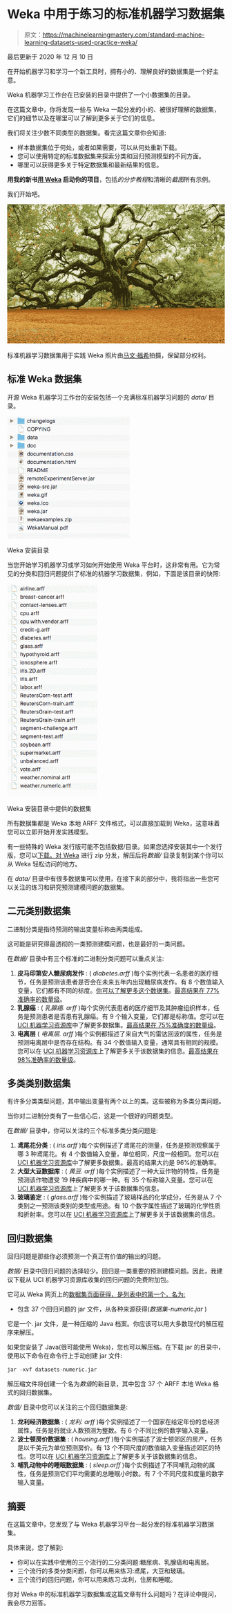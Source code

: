# Weka 中用于练习的标准机器学习数据集

> 原文：<https://machinelearningmastery.com/standard-machine-learning-datasets-used-practice-weka/>

最后更新于 2020 年 12 月 10 日

在开始机器学习和学习一个新工具时，拥有小的、理解良好的数据集是一个好主意。

Weka 机器学习工作台在已安装的目录中提供了一个小数据集的目录。

在这篇文章中，你将发现一些与 Weka 一起分发的小的、被很好理解的数据集，它们的细节以及在哪里可以了解到更多关于它们的信息。

我们将关注少数不同类型的数据集。看完这篇文章你会知道:

*   样本数据集位于何处，或者如果需要，可以从何处重新下载。
*   您可以使用特定的标准数据集来探索分类和回归预测模型的不同方面。
*   哪里可以获得更多关于特定数据集和最新结果的信息。

**用我的新书[用 Weka](https://machinelearningmastery.com/machine-learning-mastery-weka/) 启动你的项目**，包括*的分步教程*和清晰的*截图*所有示例。

我们开始吧。

![Standard Machine Learning Datasets Used For Practice in Weka](img/3eb2271e543a9ec1a783c6fa76652f70.png)

标准机器学习数据集用于实践 Weka
照片由[马文·福希](https://www.flickr.com/photos/amon-ra123m5/5624590992)拍摄，保留部分权利。

## 标准 Weka 数据集

开源 Weka 机器学习工作台的安装包括一个充满标准机器学习问题的 *data/* 目录。

![Weka Installation Directory](img/6708cb3ea16d25e5d73982648a603873.png)

Weka 安装目录

当您开始学习机器学习或学习如何开始使用 Weka 平台时，这非常有用。它为常见的分类和回归问题提供了标准的机器学习数据集，例如，下面是该目录的快照:

![Provided Datasets in Weka Installation Directory](img/f4b4f3c14437801b8be1e5ac5c509ee8.png)

Weka 安装目录中提供的数据集

所有数据集都是 Weka 本地 ARFF 文件格式，可以直接加载到 Weka，这意味着您可以立即开始开发实践模型。

有一些特殊的 Weka 发行版可能不包括数据/目录。如果您选择安装其中一个发行版，您可以[下载。对 Weka](https://waikato.github.io/weka-wiki/downloading_weka/) 进行 zip 分发，解压后将*数据/* 目录复制到某个你可以从 Weka 轻松访问的地方。

在 *data/* 目录中有很多数据集可以使用，在接下来的部分中，我将指出一些您可以关注的练习和研究预测建模问题的数据集。

## 二元类别数据集

二进制分类是指待预测的输出变量标称由两类组成。

这可能是研究得最透彻的一类预测建模问题，也是最好的一类问题。

在*数据/* 目录中有三个标准的二进制分类问题可以重点关注:

1.  **皮马印第安人糖尿病发作** : ( *diabetes.arff* )每个实例代表一名患者的医疗细节，任务是预测该患者是否会在未来五年内出现糖尿病发作。有 8 个数值输入变量，它们都有不同的标度。[你可以了解更多这个数据集](https://raw.githubusercontent.com/jbrownlee/Datasets/master/pima-indians-diabetes.names)。[最高结果在 77%准确率的数量级](http://www.is.umk.pl/projects/datasets.html#Diabetes)。
2.  **乳腺癌** : ( *乳腺癌. arff* )每个实例代表患者的医疗细节及其肿瘤组织样本，任务是预测患者是否患有乳腺癌。有 9 个输入变量，它们都是标称值。您可以在 [UCI 机器学习资源库](https://archive.ics.uci.edu/ml/datasets/Breast+Cancer)中了解更多数据集。[最高结果在 75%准确度的数量级](http://www.is.umk.pl/projects/datasets.html#Ljubljana)。
3.  **电离层** ( *电离层. arff* )每个实例都描述了来自大气的雷达回波的属性，任务是预测电离层中是否存在结构。有 34 个数值输入变量，通常具有相同的规模。您可以在 [UCI 机器学习资源库](https://archive.ics.uci.edu/ml/datasets/Ionosphere)上了解更多关于该数据集的信息。[最高结果在 98%准确率的数量级](http://www.is.umk.pl/projects/datasets.html#Ionosphere)。

## 多类类别数据集

有许多分类类型问题，其中输出变量有两个以上的类。这些被称为多类分类问题。

当你对二进制分类有了一些信心后，这是一个很好的问题类型。

在*数据/* 目录中，你可以关注的三个标准多类分类问题是:

1.  **鸢尾花分类** : ( *iris.arff* )每个实例描述了鸢尾花的测量，任务是预测观察属于哪 3 种鸢尾花。有 4 个数值输入变量，单位相同，尺度一般相同。您可以在 [UCI 机器学习资源库](https://archive.ics.uci.edu/ml/datasets/Iris)中了解更多数据集。最高的结果大约是 96%的准确率。
2.  **大型大豆数据库** : ( *黄豆. arff* )每个实例描述了一种大豆作物的特性，任务是预测该作物遭受 19 种疾病中的哪一种。有 35 个标称输入变量。您可以在 [UCI 机器学习资源库](https://archive.ics.uci.edu/ml/datasets/Soybean+(Large))上了解更多关于该数据集的信息。
3.  **玻璃鉴定** : ( *glass.arff* )每个实例描述了玻璃样品的化学成分，任务是从 7 个类别之一预测该类别的类型或用途。有 10 个数字属性描述了玻璃的化学性质和折射率。您可以在 [UCI 机器学习资源库](https://archive.ics.uci.edu/ml/datasets/Glass+Identification)上了解更多关于该数据集的信息。

## 回归数据集

回归问题是那些你必须预测一个真正有价值的输出的问题。

*数据/* 目录中回归问题的选择较少。回归是一类重要的预测建模问题。因此，我建议下载从 UCI 机器学习资源库收集的回归问题的免费附加包。

它可从 Weka 网页上的[数据集页面获得，是列表中的第一个，名为:](https://sourceforge.net/projects/weka/files/datasets/)

*   包含 37 个回归问题的 jar 文件，从各种来源获得(*数据集-numeric.jar* )

它是一个. jar 文件，是一种压缩的 Java 档案。你应该可以用大多数现代的解压程序来解压。

如果您安装了 Java(很可能使用 Weka)，您也可以解压缩。在下载 jar 的目录中，使用以下命令在命令行上手动创建 jar 文件:

```py
jar -xvf datasets-numeric.jar
```

解压缩文件将创建一个名为*数值*的新目录，其中包含 37 个 ARFF 本地 Weka 格式的回归数据集。

*数值/* 目录中您可以关注的三个回归数据集是:

1.  **龙利经济数据集** : ( *龙利. arff* )每个实例描述了一个国家在给定年份的总经济属性，任务是将就业人数预测为整数。有 6 个不同比例的数字输入变量。
2.  **波士顿房价数据集** : ( *housing.arff* )每个实例描述了波士顿郊区的房产，任务是以千美元为单位预测房价。有 13 个不同尺度的数值输入变量描述郊区的特性。您可以在 [UCI 机器学习资源库](https://archive.ics.uci.edu/ml/datasets/Housing)上了解更多关于该数据集的信息。
3.  **哺乳动物中的睡眠数据集** : ( *sleep.arff* )每个实例描述了不同哺乳动物的属性，任务是预测它们平均需要的总睡眠小时数。有 7 个不同尺度和度量的数字输入变量。

## 摘要

在这篇文章中，您发现了与 Weka 机器学习平台一起分发的标准机器学习数据集。

具体来说，您了解到:

*   你可以在实践中使用的三个流行的二分类问题:糖尿病、乳腺癌和电离层。
*   三个流行的多类分类问题，你可以用来练习:鸢尾，大豆和玻璃。
*   三个流行的回归问题，你可以用来练习:龙利，住房和睡眠。

你对 Weka 中的标准机器学习数据集或这篇文章有什么问题吗？在评论中提问，我会尽力回答。